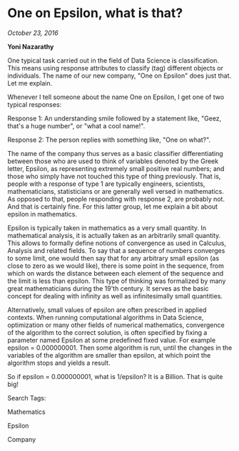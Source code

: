 
# One on Epsilon, what is that?
*October 23, 2016*

**Yoni Nazarathy**

One typical task carried out in the field of Data Science is classification. This means using response attributes to classify (tag) different objects or individuals. The name of our new company, "One on Epsilon" does just that. Let me explain.

 

Whenever I tell someone about the name One on Epsilon, I get one of two typical responses:  


Response 1: An understanding smile followed by a statement like, "Geez, that's a huge number", or "what a cool name!".

 

Response 2:  The person replies with something like, "One on what?".

 

The name of the company thus serves as a basic classifier differentiating between those who are used to think of variables denoted by the Greek letter, Epsilon, as representing extremely small positive real numbers; and those who simply have not touched this type of thing previously. That is, people with a response of type 1 are typically engineers, scientists, mathematicians, statisticians or are generally well versed in mathematics.  As opposed to that, people responding with response 2, are probably not. And that is certainly fine. For this latter group, let me explain a bit about epsilon in mathematics.

 

Epsilon is typically taken in mathematics as a very small quantity. In mathematical analysis, it is actually taken as an arbitrarily small quantity. This allows to formally define notions of convergence as used in Calculus, Analysis and related fields. To say that a sequence of numbers converges to some limit, one would then say that for any arbitrary small epsilon (as close to zero as we would like), there is some point in the sequence, from which on wards the distance between each element of the sequence and the limit is less than epsilon. This type of thinking was formalized by many great mathematicians during the 19'th century. It serves as the basic concept for dealing with infinity as well as infinitesimally small quantities. 

 

Alternatively, small values of epsilon are often prescribed in applied contexts. When running computational algorithms in Data Science, optimization or many other fields of numerical mathematics, convergence of the algorithm to the correct solution, is often specified by fixing a parameter named Epsilon at some predefined fixed value. For example epsilon = 0.000000001.  Then some algorithm is run, until the changes in the variables of the algorithm are smaller than epsilon, at which point the algorithm stops and yields a result. 

 

So if epsilon = 0.000000001, what is 1/epsilon?  It is a Billion. That is quite big!

 


 

 

 

Search Tags:

Mathematics

Epsilon

Company

